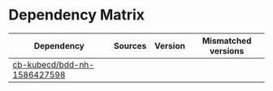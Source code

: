 # Dependency Matrix

Dependency | Sources | Version | Mismatched versions
---------- | ------- | ------- | -------------------
[cb-kubecd/bdd-nh-1586427598](https://github.com/cb-kubecd/bdd-nh-1586427598.git) |  | []() | 
